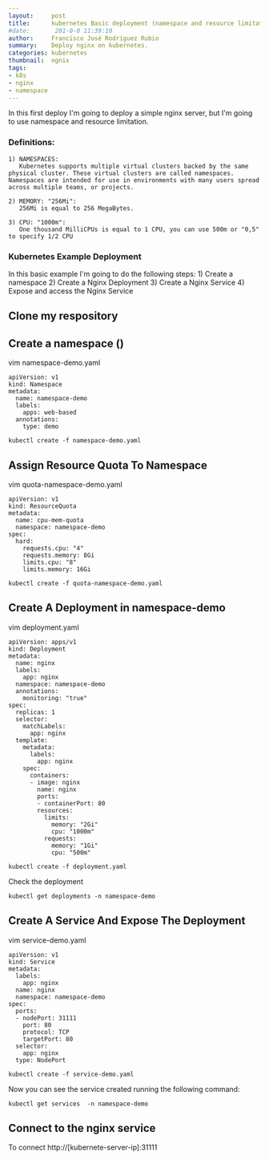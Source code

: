 ```yaml
---
layout:     post
title:      kubernetes Basic deployment (namespace and resource limitation) 
#date:       201-0-0 11:39:10
author:     Francisco José Rodríguez Rubio
summary:    Deploy nginx on kubernetes.
categories: kubernetes
thumbnail:  ngnix
tags:
- k8s
- nginx
- namespace
---
```


In this first deploy I'm going to deploy a simple nginx server, but I'm going to use namespace and resource limitation.

### Definitions:

	1) NAMESPACES: 
       Kubernetes supports multiple virtual clusters backed by the same physical cluster. These virtual clusters are called namespaces. Namespaces are intended for use in environments with many users spread across multiple teams, or projects.
    
	2) MEMORY: "256Mi": 
       256Mi is equal to 256 MegaBytes.

    3) CPU: "1000m": 
       One thousand MilliCPUs is equal to 1 CPU, you can use 500m or "0,5" to specify 1/2 CPU

### Kubernetes Example Deployment

In this basic example I'm going to do the following steps:
	1) Create a namespace
	2) Create a Nginx Deployment
	3) Create a Nginx Service
	4) Expose and access the Nginx Service

## Clone my respository

## Create a namespace ()
vim namespace-demo.yaml
~~~
apiVersion: v1
kind: Namespace
metadata:
  name: namespace-demo
  labels:
    apps: web-based
  annotations:
    type: demo
~~~
~~~
kubectl create -f namespace-demo.yaml
~~~

## Assign Resource Quota To Namespace

vim quota-namespace-demo.yaml 
~~~
apiVersion: v1
kind: ResourceQuota
metadata:
  name: cpu-mem-quota
  namespace: namespace-demo
spec:
  hard:
    requests.cpu: "4"
    requests.memory: 8Gi
    limits.cpu: "8"
    limits.memory: 16Gi
~~~
~~~
kubectl create -f quota-namespace-demo.yaml
~~~

## Create A Deployment in namespace-demo
vim deployment.yaml

~~~
apiVersion: apps/v1
kind: Deployment
metadata:
  name: nginx
  labels:
    app: nginx
  namespace: namespace-demo
  annotations:
    monitoring: "true"
spec:
  replicas: 1
  selector:
    matchLabels:
      app: nginx
  template:
    metadata:
      labels:
        app: nginx
    spec:
      containers:
      - image: nginx
        name: nginx
        ports:
        - containerPort: 80
        resources:
          limits:
            memory: "2Gi"
            cpu: "1000m"
          requests: 
            memory: "1Gi"
            cpu: "500m"
~~~
~~~
kubectl create -f deployment.yaml
~~~
Check the deployment
~~~
kubectl get deployments -n namespace-demo
~~~


## Create A Service And Expose The Deployment

vim service-demo.yaml

~~~
apiVersion: v1
kind: Service
metadata:
  labels:
    app: nginx
  name: nginx
  namespace: namespace-demo
spec:
  ports:
  - nodePort: 31111
    port: 80	
    protocol: TCP
    targetPort: 80
  selector:
    app: nginx
  type: NodePort
~~~
~~~
kubectl create -f service-demo.yaml
~~~
Now you can see the service created running the following command:

~~~
kubectl get services  -n namespace-demo
~~~

## Connect to the nginx service 
To connect 
http://[kubernete-server-ip]:31111


## 
~~~

~~~

